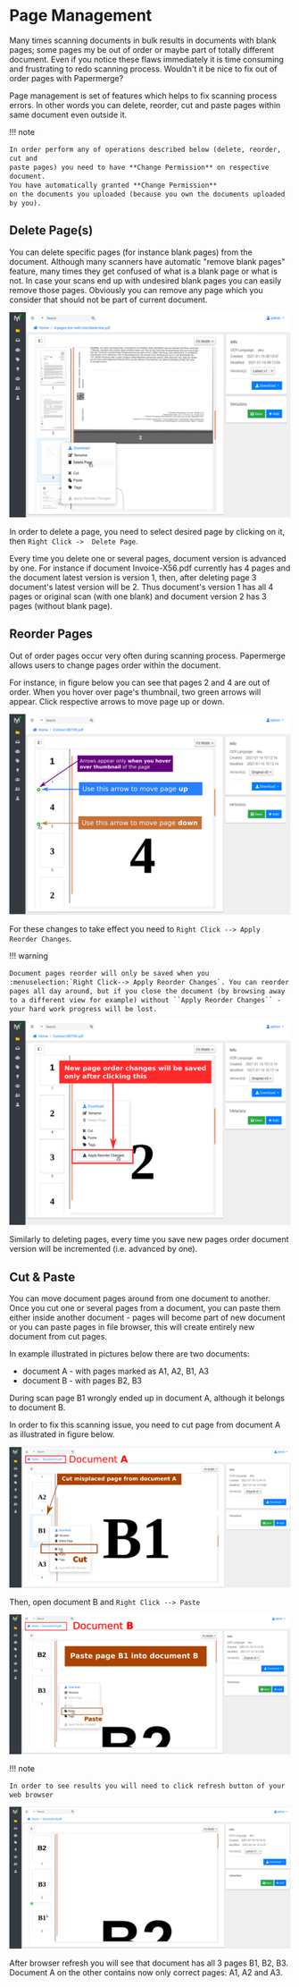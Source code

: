 # Page Management

Many times scanning documents in bulk results in documents with blank pages;
some pages my be out of order or maybe part of totally different document.
Even if you notice these flaws immediately it is time consuming and
frustrating to redo scanning process.
Wouldn't it be nice to fix out of order pages with Papermerge?

Page management is set of features which helps to fix scanning process errors.
In other words you can delete, reorder, cut and paste pages within same
document even outside it.

!!! note

    In order perform any of operations described below (delete, reorder, cut and
    paste pages) you need to have **Change Permission** on respective document.
    You have automatically granted **Change Permission**
    on the documents you uploaded (because you own the documents uploaded by you).


## Delete Page(s)

You can delete specific pages (for instance blank pages) from the document.
Although many scanners have automatic "remove blank pages" feature, many times
they get confused of what is a blank page or what is not. In case
your scans end up with undesired blank pages you can easily remove those
pages. Obviously you can remove any page which you consider that should not be
part of current document.

![delete selected pages](../img/user-manual/page-management/delete-selected-page.png)

In order to delete a page, you need to select desired page by clicking on it, then `Right Click ->  Delete Page`.

Every time you delete one or several pages, document version is advanced by
one. For instance if document Invoice-X56.pdf currently has 4 pages and the
document latest version is version 1, then, after deleting page 3 document's
latest version will be 2. Thus document's version 1 has all 4 pages or
original scan (with one blank) and document version 2 has 3 pages (without
blank page).


## Reorder Pages

Out of order pages occur very often during scanning process. Papermerge allows users
to change pages order within the document.

For instance, in figure below you can see that pages 2 and 4 are out of order.
When you hover over page's thumbnail, two green arrows will appear. Click
respective arrows to move page up or down.

![reorder pages](../img/user-manual/page-management/reorder-document-pages-v2.png)


For these changes to take effect you need to `Right Click --> Apply Reorder Changes`.

!!! warning

    Document pages reorder will only be saved when you :menuselection:`Right Click--> Apply Reorder Changes`. You can reorder pages all day around, but if you close the document (by browsing away to a different view for example) without ``Apply Reorder Changes`` - your hard work progress will be lost.

![save pages order](../img/user-manual/page-management/click-apply-reorder-changes-v2.png)

Similarly to deleting pages, every time you save new pages order document
version will be incremented (i.e. advanced by one).


## Cut & Paste

You can move document pages around from one document to another. Once you cut
one or several pages from a document, you can paste them either inside another
document - pages will become part of new document or you can paste pages in
file browser, this will create entirely new document from cut pages.

In example illustrated in pictures below there are two documents:

* document A - with pages marked as A1, A2, B1, A3
* document B - with pages B2, B3

During scan page B1 wrongly ended up in document A, although it belongs to document B.

In order to fix this scanning issue, you need to cut page from document A as illustrated in figure below.

![cut and paste](../img/user-manual/page-management/cut-page-from-document-A-v2.png)


Then, open document B and `Right Click --> Paste`

![cut and paste](../img/user-manual/page-management/paste-in-document-B-v2.png)


!!! note

    In order to see results you will need to click refresh button of your web browser

![pasted page](../img/user-manual/page-management/pasted-page.png)


After browser refresh you will see that document has all 3 pages B1, B2, B3.
Document A on the other contains now only correct pages: A1, A2 and A3.